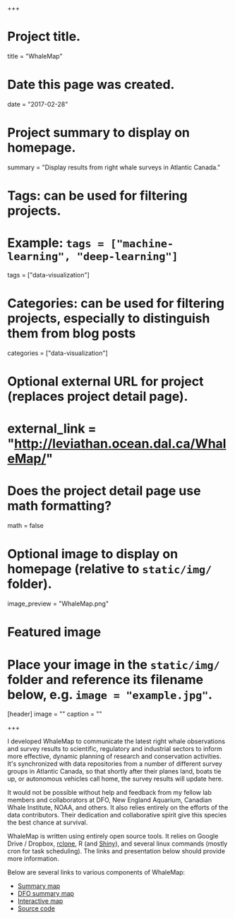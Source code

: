 +++
# Project title.
title = "WhaleMap"

# Date this page was created.
date = "2017-02-28"

# Project summary to display on homepage.
summary = "Display results from right whale surveys in Atlantic Canada."

# Tags: can be used for filtering projects.
# Example: `tags = ["machine-learning", "deep-learning"]`
tags = ["data-visualization"]

# Categories: can be used for filtering projects, especially to distinguish them from blog posts
categories = ["data-visualization"]

# Optional external URL for project (replaces project detail page).
# external_link = "http://leviathan.ocean.dal.ca/WhaleMap/"

# Does the project detail page use math formatting?
math = false

# Optional image to display on homepage (relative to `static/img/` folder).
image_preview = "WhaleMap.png"

# Featured image
# Place your image in the `static/img/` folder and reference its filename below, e.g. `image = "example.jpg"`.
[header]
image = ""
caption = ""

+++

I developed WhaleMap to communicate the latest right whale observations and survey results to scientific, regulatory and industrial sectors to inform more effective, dynamic planning of research and conservation activities. It's synchronized with data repositories from a number of different survey groups in Atlantic Canada, so that shortly after their planes land, boats tie up, or autonomous vehicles call home, the survey results will update here.

It would not be possible without help and feedback from my fellow lab members and collaborators at DFO, New England Aquarium, Canadian Whale Institute, NOAA, and others. It also relies entirely on the efforts of the data contributors. Their dedication and collaborative spirit give this species the best chance at survival.

WhaleMap is written using entirely open source tools. It relies on Google Drive / Dropbox, [rclone](https://rclone.org/), R (and [Shiny](https://shiny.rstudio.com/)), and several linux commands (mostly cron for task scheduling). The links and presentation below should provide more information.

Below are several links to various components of WhaleMap:

* [Summary map](http://whalemap.ocean.dal.ca/)  
* [DFO summary map](http://www.dfo-mpo.gc.ca/species-especes/mammals-mammiferes/narightwhale-baleinenoirean/alert-alerte/index-eng.html)  
* [Interactive map](https://whalemap.ocean.dal.ca/WhaleMap/)  
* [Source code](https://github.com/hansenjohnson/WhaleMap)  
